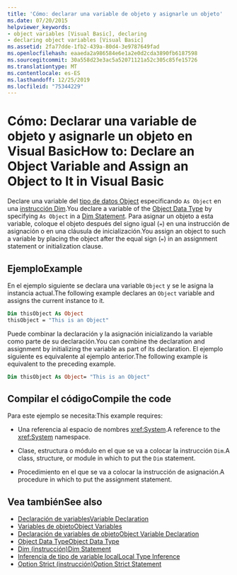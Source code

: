 ```yaml
---
title: 'Cómo: declarar una variable de objeto y asignarle un objeto'
ms.date: 07/20/2015
helpviewer_keywords:
- object variables [Visual Basic], declaring
- declaring object variables [Visual Basic]
ms.assetid: 2fa77dde-1fb2-439a-80d4-3e9787649fad
ms.openlocfilehash: eaaeda2a986584e6e1a2e0d2cda3890fb6187598
ms.sourcegitcommit: 30a558d23e3ac5a52071121a52c305c85fe15726
ms.translationtype: MT
ms.contentlocale: es-ES
ms.lasthandoff: 12/25/2019
ms.locfileid: "75344229"
---
```

# <a name="how-to-declare-an-object-variable-and-assign-an-object-to-it-in-visual-basic"></a><span data-ttu-id="31f01-102">Cómo: Declarar una variable de objeto y asignarle un objeto en Visual Basic</span><span class="sxs-lookup"><span data-stu-id="31f01-102">How to: Declare an Object Variable and Assign an Object to It in Visual Basic</span></span>

<span data-ttu-id="31f01-103">Declare una variable del [tipo de datos Object](../../../../visual-basic/language-reference/data-types/object-data-type.md) especificando `As Object` en una [instrucción Dim](../../../../visual-basic/language-reference/statements/dim-statement.md).</span><span class="sxs-lookup"><span data-stu-id="31f01-103">You declare a variable of the [Object Data Type](../../../../visual-basic/language-reference/data-types/object-data-type.md) by specifying `As Object` in a [Dim Statement](../../../../visual-basic/language-reference/statements/dim-statement.md).</span></span> <span data-ttu-id="31f01-104">Para asignar un objeto a esta variable, coloque el objeto después del signo igual (`=`) en una instrucción de asignación o en una cláusula de inicialización.</span><span class="sxs-lookup"><span data-stu-id="31f01-104">You assign an object to such a variable by placing the object after the equal sign (`=`) in an assignment statement or initialization clause.</span></span>

## <a name="example"></a><span data-ttu-id="31f01-105">Ejemplo</span><span class="sxs-lookup"><span data-stu-id="31f01-105">Example</span></span>

<span data-ttu-id="31f01-106">En el ejemplo siguiente se declara una variable `Object` y se le asigna la instancia actual.</span><span class="sxs-lookup"><span data-stu-id="31f01-106">The following example declares an `Object` variable and assigns the current instance to it.</span></span>

```vb
Dim thisObject As Object
thisObject = "This is an Object"
```

<span data-ttu-id="31f01-107">Puede combinar la declaración y la asignación inicializando la variable como parte de su declaración.</span><span class="sxs-lookup"><span data-stu-id="31f01-107">You can combine the declaration and assignment by initializing the variable as part of its declaration.</span></span> <span data-ttu-id="31f01-108">El ejemplo siguiente es equivalente al ejemplo anterior.</span><span class="sxs-lookup"><span data-stu-id="31f01-108">The following example is equivalent to the preceding example.</span></span>

```vb
Dim thisObject As Object= "This is an Object"
```

## <a name="compile-the-code"></a><span data-ttu-id="31f01-109">Compilar el código</span><span class="sxs-lookup"><span data-stu-id="31f01-109">Compile the code</span></span>

<span data-ttu-id="31f01-110">Para este ejemplo se necesita:</span><span class="sxs-lookup"><span data-stu-id="31f01-110">This example requires:</span></span>

- <span data-ttu-id="31f01-111">Una referencia al espacio de nombres <xref:System>.</span><span class="sxs-lookup"><span data-stu-id="31f01-111">A reference to the <xref:System> namespace.</span></span>

- <span data-ttu-id="31f01-112">Clase, estructura o módulo en el que se va a colocar la instrucción `Dim`.</span><span class="sxs-lookup"><span data-stu-id="31f01-112">A class, structure, or module in which to put the `Dim` statement.</span></span>

- <span data-ttu-id="31f01-113">Procedimiento en el que se va a colocar la instrucción de asignación.</span><span class="sxs-lookup"><span data-stu-id="31f01-113">A procedure in which to put the assignment statement.</span></span>

## <a name="see-also"></a><span data-ttu-id="31f01-114">Vea también</span><span class="sxs-lookup"><span data-stu-id="31f01-114">See also</span></span>

- [<span data-ttu-id="31f01-115">Declaración de variables</span><span class="sxs-lookup"><span data-stu-id="31f01-115">Variable Declaration</span></span>](../../../../visual-basic/programming-guide/language-features/variables/variable-declaration.md)
- [<span data-ttu-id="31f01-116">Variables de objeto</span><span class="sxs-lookup"><span data-stu-id="31f01-116">Object Variables</span></span>](../../../../visual-basic/programming-guide/language-features/variables/object-variables.md)
- [<span data-ttu-id="31f01-117">Declaración de variables de objeto</span><span class="sxs-lookup"><span data-stu-id="31f01-117">Object Variable Declaration</span></span>](../../../../visual-basic/programming-guide/language-features/variables/object-variable-declaration.md)
- [<span data-ttu-id="31f01-118">Object Data Type</span><span class="sxs-lookup"><span data-stu-id="31f01-118">Object Data Type</span></span>](../../../../visual-basic/language-reference/data-types/object-data-type.md)
- [<span data-ttu-id="31f01-119">Dim (instrucción)</span><span class="sxs-lookup"><span data-stu-id="31f01-119">Dim Statement</span></span>](../../../../visual-basic/language-reference/statements/dim-statement.md)
- [<span data-ttu-id="31f01-120">Inferencia de tipo de variable local</span><span class="sxs-lookup"><span data-stu-id="31f01-120">Local Type Inference</span></span>](../../../../visual-basic/programming-guide/language-features/variables/local-type-inference.md)
- [<span data-ttu-id="31f01-121">Option Strict (instrucción)</span><span class="sxs-lookup"><span data-stu-id="31f01-121">Option Strict Statement</span></span>](../../../../visual-basic/language-reference/statements/option-strict-statement.md)
